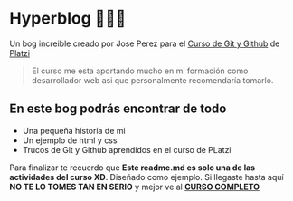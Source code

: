 # Hyperblog 💛💚💙

Un bog increible creado por Jose Perez para el [Curso de Git y Github](https://platzi.com/clases/git-github/ "Curso de Git y Github") de [Platzi](https://platzi.com "Platzi")

> El curso me esta aportando mucho en mi formación como desarrollador web asi que personalmente recomendaría tomarlo.

## En este bog podrás encontrar de todo

- Una pequeña historia de mi
- Un ejemplo de html y css
- Trucos de Git y Github aprendidos en el curso de PLatzi

Para finalizar te recuerdo que **Este readme.md es solo una de las actividades del curso XD**. Diseñado como ejemplo. Si llegaste hasta aquí **NO TE LO TOMES TAN EN SERIO** y mejor ve al [**CURSO COMPLETO**](https://platzi.com/clases/git-github/ "CURSO COMPLETO")
